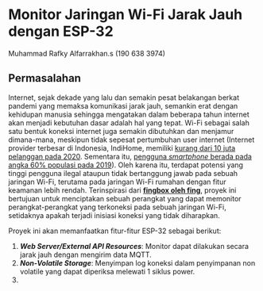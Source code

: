 # Monitor Jaringan Wi-Fi Jarak Jauh dengan ESP-32

Muhammad Rafky Alfarrakhan.s (190 638 3974)

## Permasalahan

Internet, sejak dekade yang lalu dan semakin pesat belakangan berkat pandemi yang memaksa komunikasi jarak jauh, semankin erat dengan kehidupan manusia sehingga mengatakan dalam beberapa tahun internet akan menjadi kebutuhan dasar adalah hal yang tepat. Wi-Fi sebagai salah satu bentuk koneksi internet juga semakin dibutuhkan dan menjamur dimana-mana, meskipun tidak sepesat pertumbuhan user internet (Internet provider terbesar di Indonesia, IndiHome, memiliki [kurang dari 10 juta pelanggan pada 2020](https://industri.kontan.co.id/news/indihome-bidik-jumlah-pelanggan-hingga-akhir-2020-capai-85-juta). Sementara itu, [pengguna *smartphone* berada pada angka 60% populasi pada 2019](https://databoks.katadata.co.id/datapublish/2020/09/15/pengguna-smartphone-diperkirakan-mencapai-89-populasi-pada-2025)). Oleh karena itu, terdapat potensi yang tinggi pengguna ilegal ataupun tidak bertanggung jawab pada sebuah jaringan Wi-Fi, terutama pada jaringan Wi-Fi rumahan dengan fitur keamanan lebih rendah. Terinspirasi dari **[fingbox oleh fing](https://www.fing.com/products/fingbox)**, proyek ini bertujuan untuk menciptakan sebuah perangkat yang dapat memonitor perangkat-perangkat yang terkoneksi pada sebuah jaringan Wi-Fi, setidaknya apakah terjadi inisiasi koneksi yang tidak diharapkan.

Proyek ini akan memanfaatkan fitur-fitur ESP-32 sebagai berikut:

1.   ***Web Server/External API Resources***: Monitor dapat dilakukan secara jarak jauh dengan mengirim data MQTT.
2.   ***Non-Volatile Storage***: Menyimpan log koneksi dalam penyimpanan non volatile yang dapat diperiksa melewati 1 siklus power.
3.   


